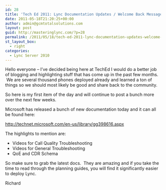 ```yaml
---
id: 28
title: 'Tech Ed 2011: Lync Documentation Updates / Welcome Back Message'
date: 2011-05-18T21:20:25+00:00
author: admin@gcmtotalsolutions.com
layout: post
guid: http://masteringlync.com/?p=28
permalink: /2011/05/18/tech-ed-2011-lync-documentation-updates-welcome-back-message/
st_layout_box:
  - right
categories:
  - Lync Server 2010
---
```

Hello everyone – I&#8217;ve decided being here at TechEd I would do a better job of blogging and highlighting stuff that has come up in the past few months.  We are several thousand phones deployed already and learned a ton of things so we should most likely be good and share back to the community.

So here is my first item of the day and will continue to post a bunch more over the next few weeks.

Microsoft has released a bunch of new documentation today and it can all be found here:

http://technet.microsoft.com/en-us/library/gg398616.aspx

The highlights to mention are:

  * Videos for Call Quality Troubleshooting
  * Videos for General Troubleshooting
  * QoE and CDR Schema

So make sure to grab the latest docs.  They are amazing and if you take the time to read through the planning guides, you will find it significantly easier to deploy Lync.

Richard